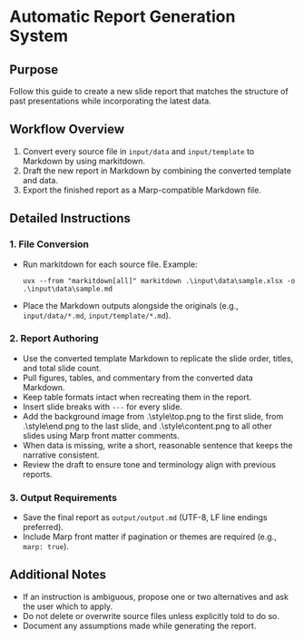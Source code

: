 # Automatic Report Generation System

## Purpose
Follow this guide to create a new slide report that matches the structure of past presentations while incorporating the latest data.

## Workflow Overview
1. Convert every source file in `input/data` and `input/template` to Markdown by using markitdown.
2. Draft the new report in Markdown by combining the converted template and data.
3. Export the finished report as a Marp-compatible Markdown file.

## Detailed Instructions

### 1. File Conversion
- Run markitdown for each source file. Example:
  ```
  uvx --from "markitdown[all]" markitdown .\input\data\sample.xlsx -o .\input\data\sample.md
  ```
- Place the Markdown outputs alongside the originals (e.g., `input/data/*.md`, `input/template/*.md`).

### 2. Report Authoring
- Use the converted template Markdown to replicate the slide order, titles, and total slide count.
- Pull figures, tables, and commentary from the converted data Markdown.
- Keep table formats intact when recreating them in the report.
- Insert slide breaks with `---` for every slide.
- Add the background image from .\style\top.png to the first slide, from .\style\end.png to the last slide, and .\style\content.png to all other slides using Marp front matter comments.
- When data is missing, write a short, reasonable sentence that keeps the narrative consistent.
- Review the draft to ensure tone and terminology align with previous reports.

### 3. Output Requirements
- Save the final report as `output/output.md` (UTF-8, LF line endings preferred).
- Include Marp front matter if pagination or themes are required (e.g., `marp: true`).

## Additional Notes
- If an instruction is ambiguous, propose one or two alternatives and ask the user which to apply.
- Do not delete or overwrite source files unless explicitly told to do so.
- Document any assumptions made while generating the report.